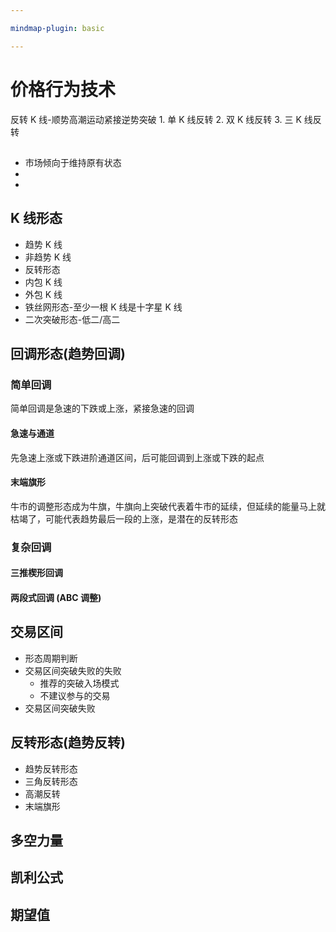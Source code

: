 ```yaml
---

mindmap-plugin: basic

---
```


# 价格行为技术


反转 K 线-顺势高潮运动紧接逆势突破
	1. 单 K 线反转
	2. 双 K 线反转
	3. 三 K 线反转
## 
- 市场倾向于维持原有状态
-
-

## K 线形态
- 趋势 K 线
- 非趋势 K 线
- 反转形态
- 内包 K 线
- 外包 K 线
- 铁丝网形态-至少一根 K 线是十字星 K 线
- 二次突破形态-低二/高二 

## 回调形态(趋势回调)
### 简单回调
简单回调是急速的下跌或上涨，紧接急速的回调
#### 急速与通道
先急速上涨或下跌进阶通道区间，后可能回调到上涨或下跌的起点
#### 末端旗形
牛市的调整形态成为牛旗，牛旗向上突破代表着牛市的延续，但延续的能量马上就枯竭了，可能代表趋势最后一段的上涨，是潜在的反转形态
### 复杂回调
#### 三推楔形回调
#### 两段式回调 (ABC 调整)

## 交易区间
- 形态周期判断
- 交易区间突破失败的失败
   - 推荐的突破入场模式
   - 不建议参与的交易
- 交易区间突破失败

## 反转形态(趋势反转)
- 趋势反转形态
- 三角反转形态
- 高潮反转
- 末端旗形

## 多空力量

## 凯利公式

## 期望值